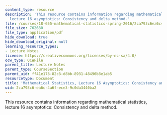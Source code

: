 ```yaml
---
content_type: resource
description: 'This resource contains information regarding mathematical statistics,
  lecture 16 asymptotics: Consistency and delta method.'
file: /courses/18-655-mathematical-statistics-spring-2016/2ca793c6ea6c4a6fece39c0da3440ba2_MIT18_655S16_LecNote16.pdf
file_size: 762630
file_type: application/pdf
hide_download: true
hide_download_original: null
learning_resource_types:
- Lecture Notes
license: https://creativecommons.org/licenses/by-nc-sa/4.0/
ocw_type: OCWFile
parent_title: Lecture Notes
parent_type: CourseSection
parent_uid: ff41e173-82c3-d8bb-8931-48496b8e1ab5
resourcetype: Document
title: 'Mathematical Statistics, Lecture 16 Asymptotics: Consistency and Delta Method'
uid: 2ca793c6-ea6c-4a6f-ece3-9c0da3440ba2
---
```

This resource contains information regarding mathematical statistics, lecture 16 asymptotics: Consistency and delta method.